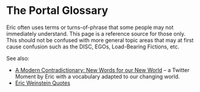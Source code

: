 # The Portal Glossary


Eric often uses terms or turns-of-phrase that some people may not immediately understand. This page is a reference source for those only. This should not be confused with more general topic areas that may at first cause confusion such as the DISC, EGOs, Load-Bearing Fictions, etc.

See also:

  - [A Modern Contradictionary: New Words for our New World](https://twitter.com/i/events/887835625402941440) – a Twitter Moment by Eric with a vocabulary adapted to our changing world.
  - [Eric Weinstein Quotes](https://theportal.wiki/wiki/Eric_Weinstein_Quotes)
